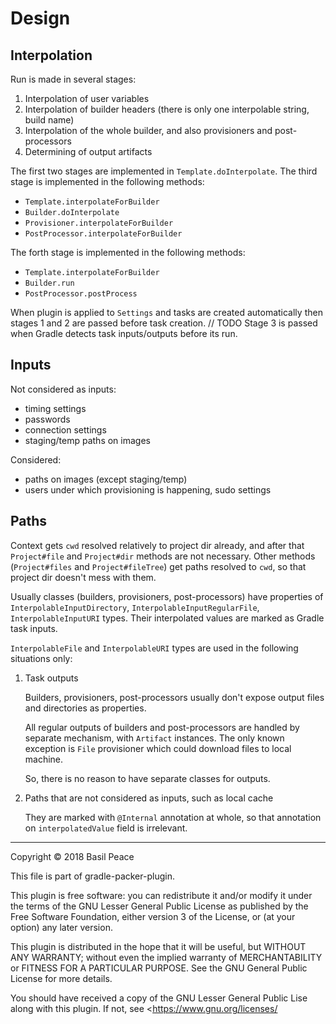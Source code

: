 Design
======

## Interpolation

Run is made in several stages:
1.  Interpolation of user variables
2.  Interpolation of builder headers
    (there is only one interpolable string, build name)
3.  Interpolation of the whole builder,
    and also provisioners and post-processors
4.  Determining of output artifacts

The first two stages are implemented in `Template.doInterpolate`.
The third stage is implemented in the following methods:
*   `Template.interpolateForBuilder`
*   `Builder.doInterpolate`
*   `Provisioner.interpolateForBuilder`
*   `PostProcessor.interpolateForBuilder`

The forth stage is implemented in the following methods:
*   `Template.interpolateForBuilder`
*   `Builder.run`
*   `PostProcessor.postProcess`

When plugin is applied to `Settings` and tasks are created automatically
then stages 1 and 2 are passed before task creation. // TODO
Stage 3 is passed when Gradle detects task inputs/outputs
before its run.

## Inputs

Not considered as inputs:
*   timing settings
*   passwords
*   connection settings
*   staging/temp paths on images

Considered:
*   paths on images (except staging/temp)
*   users under which provisioning is happening, sudo settings

## Paths

Context gets `cwd` resolved relatively to project dir already,
and after that `Project#file` and `Project#dir` methods
are not necessary.
Other methods (`Project#files` and `Project#fileTree`) get paths
resolved to `cwd`, so that project dir doesn't mess with them.

Usually classes (builders, provisioners, post-processors)
have properties of `InterpolableInputDirectory`,
`InterpolableInputRegularFile`, `InterpolableInputURI` types.
Their interpolated values are marked as Gradle task inputs.

`InterpolableFile` and `InterpolableURI` types are used
in the following situations only:

1.  Task outputs

    Builders, provisioners, post-processors usually don't expose
    output files and directories as properties.

    All regular outputs of builders and post-processors are handled
    by separate mechanism, with `Artifact` instances.
    The only known exception is `File` provisioner
    which could download files to local machine.

    So, there is no reason to have separate classes for outputs.

2.  Paths that are not considered as inputs, such as local cache

    They are marked with `@Internal` annotation at whole,
    so that annotation on `interpolatedValue` field is irrelevant.


------------------------------------------------------------------------
Copyright © 2018  Basil Peace

This file is part of gradle-packer-plugin.

This plugin is free software: you can redistribute it and/or modify
it under the terms of the GNU Lesser General Public License
as published by the Free Software Foundation, either version 3
of the License, or (at your option) any later version.

This plugin is distributed in the hope that it will be useful,
but WITHOUT ANY WARRANTY; without even the implied warranty of
MERCHANTABILITY or FITNESS FOR A PARTICULAR PURPOSE.  See the
GNU General Public License for more details.

You should have received a copy of the GNU Lesser General Public Lise
along with this plugin.  If not, see <https://www.gnu.org/licenses/
